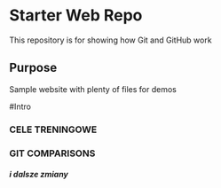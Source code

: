 # Starter Web Repo

This repository is for showing how Git and GitHub work

## Purpose

Sample website with plenty of files for demos


#Intro

### CELE TRENINGOWE


### GIT COMPARISONS
##### i dalsze zmiany
